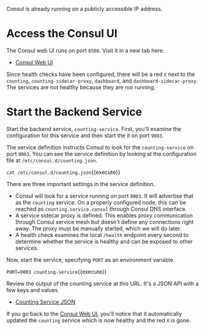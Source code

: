 Consul is already running on a publicly accessible IP address. 

# Access the Consul UI

The Consul web UI runs on port `8500`. Visit it in a new tab here:

- [Consul Web UI](https://[[HOST_SUBDOMAIN]]-8500-[[KATACODA_HOST]].environments.katacoda.com/)

Since health checks have been configured, there will be a red `X` next to the `counting`, `counting-sidecar-proxy`, `dashboard`, and `dashboard-sidecar-proxy`. The services are not healthy because they are not running.

# Start the Backend Service

Start the backend service, `counting-service`. First, you'll examine the configuration for this service and then start the it on port `9003`.

The service definition instructs Consul to look for the `counting-service` on port `9003`. You can see the service definition by looking at the configuration file at `/etc/consul.d/counting.json`.

`cat /etc/consul.d/counting.json`{{execute}}

There are three important settings in the service definition.

- Consul will look for a service running on port `9003`. It will advertise that as the `counting` service. On a properly configured node, this can be reached as `counting.service.consul` through Consul DNS interface.
- A service sidecar proxy is defined. This enables proxy communication through Consul service mesh but doesn't define any connections right away. The proxy must be manually started, which we will do later.
- A health check examines the local `/health` endpoint every second to determine whether the service is healthy and can be exposed to other services.

Now, start the service, specifying `PORT` as an environment variable.

`PORT=9003 counting-service`{{execute}}

Review the output of the counting service at this URL. It's a JSON API with a few keys and values.

- [Counting Service JSON](https://[[HOST_SUBDOMAIN]]-9003-[[KATACODA_HOST]].environments.katacoda.com/)

If you go back to the [Consul Web UI](https://[[HOST_SUBDOMAIN]]-8500-[[KATACODA_HOST]].environments.katacoda.com/), you'll notice that it automatically updated the `counting` service which is now healthy and the red `X` is gone.

